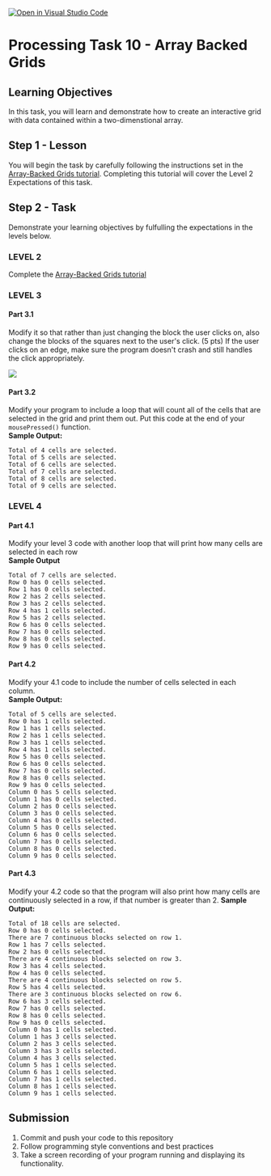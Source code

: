 [![Open in Visual Studio Code](https://classroom.github.com/assets/open-in-vscode-c66648af7eb3fe8bc4f294546bfd86ef473780cde1dea487d3c4ff354943c9ae.svg)](https://classroom.github.com/online_ide?assignment_repo_id=8031103&assignment_repo_type=AssignmentRepo)
# Processing Task 10 - Array Backed Grids

## Learning Objectives
In this task, you will learn and demonstrate how to create an interactive grid with data contained within a two-dimenstional array.


## Step 1 - Lesson
You will begin the task by carefully following the instructions set in the [Array-Backed Grids tutorial](Array_BackedGridsTheBasics.md). Completing this tutorial will cover the Level 2 Expectations of this task.  

## Step 2 - Task
Demonstrate your learning objectives by fulfulling the expectations in the levels below.

### LEVEL 2
Complete the [Array-Backed Grids tutorial](Array_BackedGridsTheBasics.md)

### LEVEL 3

#### Part 3.1
Modify it so that rather than just changing the block the user clicks on, also
change the blocks of the squares next to the user's click. (5 pts) If the user clicks
on an edge, make sure the program doesn't crash and still handles the click
appropriately.

![](https://github.com/pvcraven/arcade_book/raw/master/source/labs/lab_11_array_backed_grids/lab_11_sample.gif)

#### Part 3.2
Modify your program to include a loop that will count all of the cells that are selected in the grid and print them out. Put this code at the end of your `mousePressed()` function.  
**Sample Output:**
```
Total of 4 cells are selected.
Total of 5 cells are selected.
Total of 6 cells are selected.
Total of 7 cells are selected.
Total of 8 cells are selected.
Total of 9 cells are selected.
```


### LEVEL 4

#### Part 4.1
Modify your level 3 code with another loop that will print how many cells are selected in each row  
**Sample Output**
```
Total of 7 cells are selected.
Row 0 has 0 cells selected.
Row 1 has 0 cells selected.
Row 2 has 2 cells selected.
Row 3 has 2 cells selected.
Row 4 has 1 cells selected.
Row 5 has 2 cells selected.
Row 6 has 0 cells selected.
Row 7 has 0 cells selected.
Row 8 has 0 cells selected.
Row 9 has 0 cells selected.
```

#### Part 4.2
Modify your 4.1 code to include the number of cells selected in each column.  
**Sample Output:**
```
Total of 5 cells are selected.
Row 0 has 1 cells selected.
Row 1 has 1 cells selected.
Row 2 has 1 cells selected.
Row 3 has 1 cells selected.
Row 4 has 1 cells selected.
Row 5 has 0 cells selected.
Row 6 has 0 cells selected.
Row 7 has 0 cells selected.
Row 8 has 0 cells selected.
Row 9 has 0 cells selected.
Column 0 has 5 cells selected.
Column 1 has 0 cells selected.
Column 2 has 0 cells selected.
Column 3 has 0 cells selected.
Column 4 has 0 cells selected.
Column 5 has 0 cells selected.
Column 6 has 0 cells selected.
Column 7 has 0 cells selected.
Column 8 has 0 cells selected.
Column 9 has 0 cells selected.
```

#### Part 4.3
Modify your 4.2 code so that the program will also print how many cells are continuously selected in a row, if that number is greater than 2.
**Sample Output:**
```
Total of 18 cells are selected.
Row 0 has 0 cells selected.
There are 7 continuous blocks selected on row 1.
Row 1 has 7 cells selected.
Row 2 has 0 cells selected.
There are 4 continuous blocks selected on row 3.
Row 3 has 4 cells selected.
Row 4 has 0 cells selected.
There are 4 continuous blocks selected on row 5.
Row 5 has 4 cells selected.
There are 3 continuous blocks selected on row 6.
Row 6 has 3 cells selected.
Row 7 has 0 cells selected.
Row 8 has 0 cells selected.
Row 9 has 0 cells selected.
Column 0 has 1 cells selected.
Column 1 has 3 cells selected.
Column 2 has 3 cells selected.
Column 3 has 3 cells selected.
Column 4 has 3 cells selected.
Column 5 has 1 cells selected.
Column 6 has 1 cells selected.
Column 7 has 1 cells selected.
Column 8 has 1 cells selected.
Column 9 has 1 cells selected.
```


## Submission
1. Commit and push your code to this repository
2. Follow programming style conventions and best practices
3. Take a screen recording of your program running and displaying its functionality.
